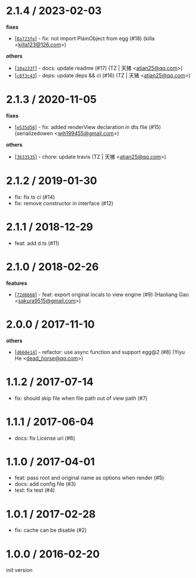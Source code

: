 
2.1.4 / 2023-02-03
==================

**fixes**
  * [[`8a723fe`](http://github.com/eggjs/egg-view/commit/8a723fe96b3632eafac7f62734500255126a46b3)] - fix: not import PlainObject from egg (#18) (killa <<killa123@126.com>>)

**others**
  * [[`10a233f`](http://github.com/eggjs/egg-view/commit/10a233f78cff9fef9c244c1fbc72e2a7d72784d3)] - docs: update readme (#17) (TZ | 天猪 <<atian25@qq.com>>)
  * [[`c8f3c43`](http://github.com/eggjs/egg-view/commit/c8f3c43ab199d74d7f0145a37ff6b2529580c519)] - deps: update deps && ci (#16) (TZ | 天猪 <<atian25@qq.com>>)

2.1.3 / 2020-11-05
==================

**fixes**
  * [[`e535d56`](http://github.com/eggjs/egg-view/commit/e535d561425c9a5ed1d1d2fd5b23c120ab4a4626)] - fix: added renderView declaration in dts file (#15) (serializedowen <<wjh199455@gmail.com>>)

**others**
  * [[`3633535`](http://github.com/eggjs/egg-view/commit/3633535469d04a8aa0f985126f95281d4fedd09d)] - chore: update travis (TZ | 天猪 <<atian25@qq.com>>)

2.1.2 / 2019-01-30
==================

  * fix: fix ts ci (#14)
  * fix: remove constructor in interface (#12)

2.1.1 / 2018-12-29
==================

  * feat: add d.ts (#11)

2.1.0 / 2018-02-26
==================

**features**
  * [[`72d6668`](http://github.com/eggjs/egg-view/commit/72d6668af5e945c13ad11702c690988533b3c210)] - feat: export original locals to view engine (#9) (Haoliang Gao <<sakura9515@gmail.com>>)

2.0.0 / 2017-11-10
==================

**others**
  * [[`d660e14`](http://github.com/eggjs/egg-view/commit/d660e1494a637296f0e1ba13c40c3d20401dad78)] -  refactor: use async function and support egg@2 (#8) (Yiyu He <<dead_horse@qq.com>>)

1.1.2 / 2017-07-14
==================

  * fix: should skip file when file path out of view path (#7)

1.1.1 / 2017-06-04
==================

  * docs: fix License url (#6)

1.1.0 / 2017-04-01
==================

  * feat: pass root and original name as options when render (#5)
  * docs: add config file (#3)
  * test: fix test (#4)

1.0.1 / 2017-02-28
==================

  * fix: cache can be disable (#2)

1.0.0 / 2016-02-20
==================

init version

